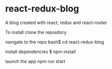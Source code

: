 # react-redux-blog
A blog created with react, redux and react-router

To install
clone the repository

navigate to the repo
bash$ cd react-redux-blog

install dependencies
$ npm install

launch the app
npm run start
